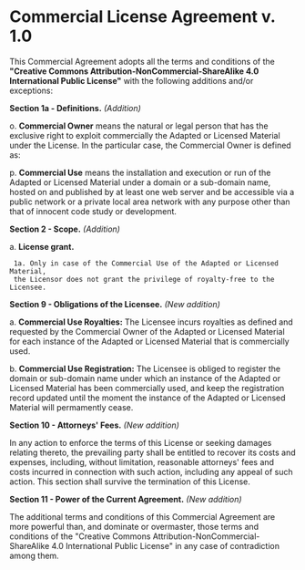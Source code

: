 # **Commercial License Agreement v. 1.0**

This Commercial Agreement adopts all the terms and conditions of the **"Creative
Commons Attribution-NonCommercial-ShareAlike 4.0 International Public License"**
with the following additions and/or exceptions:

**Section 1a - Definitions.** *(Addition)*

  o. **Commercial Owner** means the natural or legal person that has the exclusive
     right to exploit commercially the Adapted or Licensed Material under the
     License.
     In the particular case, the Commercial Owner is defined as:

  p. **Commercial Use** means the installation and execution or run of the Adapted
     or Licensed Material under a domain or a sub-domain name, hosted on and
     published by at least one web server and be accessible via a public network
     or a private local area network with any purpose other than that of innocent
     code study or development.

**Section 2 - Scope.** *(Addition)*

  a. **License grant.**
  
     1a. Only in case of the Commercial Use of the Adapted or Licensed Material,
     the Licensor does not grant the privilege of royalty-free to the Licensee.

**Section 9 - Obligations of the Licensee.** *(New addition)*

  a. **Commercial Use Royalties:**
     The Licensee incurs royalties as defined and requested by the Commercial
     Owner of the Adapted or Licensed Material for each instance of the Adapted or
     Licensed Material that is commercially used.

  b. **Commercial Use Registration:**
     The Licensee is obliged to register the domain or sub-domain name under which
     an instance of the Adapted or Licensed Material has been commercially used,
     and keep the registration record updated until the moment the instance of the
     Adapted or Licensed Material will permamently cease.

**Section 10 - Attorneys' Fees.** *(New addition)*

In any action to enforce the terms of this License or seeking damages relating
thereto, the prevailing party shall be entitled to recover its costs and
expenses, including, without limitation, reasonable attorneys' fees and costs
incurred in connection with such action, including any appeal of such action.
This section shall survive the termination of this License.

**Section 11 - Power of the Current Agreement.** *(New addition)*

The additional terms and conditions of this Commercial Agreement are more powerful
than, and dominate or overmaster, those terms and conditions of the "Creative
Commons Attribution-NonCommercial-ShareAlike 4.0 International Public License"
in any case of contradiction among them.
